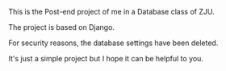 This is the Post-end project of me in a Database class of ZJU.

The project is based on Django.

For security reasons, the database settings have been deleted.

It's just a simple project but I hope it can be helpful to you.
